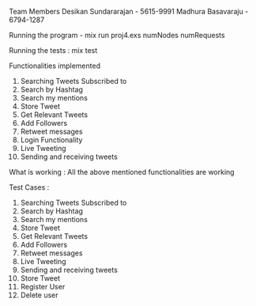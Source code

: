 Team Members
Desikan Sundararajan - 5615-9991
Madhura Basavaraju - 6794-1287

Running the program - 
mix run proj4.exs numNodes numRequests

Running the tests :
mix test

Functionalities implemented
1) Searching Tweets Subscribed to
2) Search by Hashtag
3) Search my mentions
4) Store Tweet
5) Get Relevant Tweets
6) Add Followers
7) Retweet messages
8) Login Functionality
9) Live Tweeting
10) Sending and receiving tweets

What is working : All the above mentioned functionalities are working

Test Cases :
1) Searching Tweets Subscribed to
2) Search by Hashtag
3) Search my mentions
4) Store Tweet
5) Get Relevant Tweets
6) Add Followers
7) Retweet messages
8) Live Tweeting
9) Sending and receiving tweets
10) Store Tweet
11) Register User
12) Delete user
